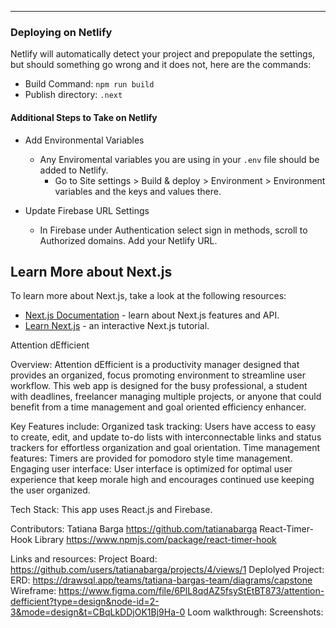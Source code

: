 ___
### Deploying on Netlify
Netlify will automatically detect your project and prepopulate the settings, but should something go wrong and it does not, here are the commands:

- Build Command: `npm run build`
- Publish directory: `.next`

#### Additional Steps to Take on Netlify
- Add Environmental Variables
    - Any Enviromental variables you are using in your `.env` file should be added to Netlify. 
        - Go to Site settings > Build & deploy > Environment > Environment variables and the keys and values there.

- Update Firebase URL Settings
    - In Firebase under Authentication select sign in methods, scroll to Authorized domains. Add your Netlify URL.
        
## Learn More about Next.js
To learn more about Next.js, take a look at the following resources:

- [Next.js Documentation](https://nextjs.org/docs) - learn about Next.js features and API.
- [Learn Next.js](https://nextjs.org/learn) - an interactive Next.js tutorial.


Attention dEfficient

 Overview:
 Attention dEfficient is a productivity manager designed that provides an organized, focus promoting environment to streamline user workflow. This web app is designed for the busy professional, a student with deadlines, freelancer managing multiple projects, or anyone that could benefit from a time management and goal oriented efficiency enhancer. 
 
 Key Features include:
 Organized task tracking: Users have access to easy to create, edit, and update to-do lists with interconnectable links and status trackers for effortless organization and goal orientation.
 Time management features: Timers are provided for pomodoro style time management.
 Engaging user interface: User interface is optimized for optimal user experience that keep morale high and encourages continued use keeping the user organized.

Tech Stack:
This app uses React.js and Firebase.

Contributors:
 Tatiana Barga https://github.com/tatianabarga
 React-Timer-Hook Library https://www.npmjs.com/package/react-timer-hook

Links and resources:
Project Board: https://github.com/users/tatianabarga/projects/4/views/1
Deplolyed Project: 
ERD: https://drawsql.app/teams/tatiana-bargas-team/diagrams/capstone
Wireframe: https://www.figma.com/file/6PlL8qdAZ5fsyStEtBT873/attention-defficient?type=design&node-id=2-3&mode=design&t=CBqLkDDjOK1Bj9Ha-0
Loom walkthrough:
Screenshots:

